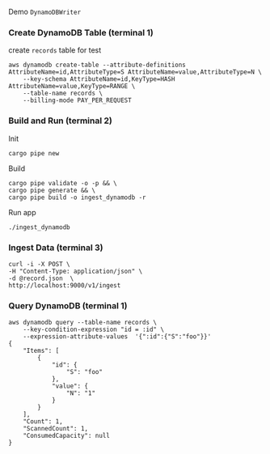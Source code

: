 Demo `DynamoDBWriter`
### Create DynamoDB Table (terminal 1)
create `records` table for test
```
aws dynamodb create-table --attribute-definitions AttributeName=id,AttributeType=S AttributeName=value,AttributeType=N \
    --key-schema AttributeName=id,KeyType=HASH AttributeName=value,KeyType=RANGE \
    --table-name records \
    --billing-mode PAY_PER_REQUEST
```
### Build and Run (terminal 2)
Init
```
cargo pipe new
```
Build
```
cargo pipe validate -o -p && \
cargo pipe generate && \
cargo pipe build -o ingest_dynamodb -r
```
Run app
```
./ingest_dynamodb
```
### Ingest Data (terminal 3)
```
curl -i -X POST \
-H "Content-Type: application/json" \
-d @record.json  \
http://localhost:9000/v1/ingest
```
### Query DynamoDB (terminal 1)
```
aws dynamodb query --table-name records \
    --key-condition-expression "id = :id" \
    --expression-attribute-values  '{":id":{"S":"foo"}}'
{
    "Items": [
        {
            "id": {
                "S": "foo"
            },
            "value": {
                "N": "1"
            }
        }
    ],
    "Count": 1,
    "ScannedCount": 1,
    "ConsumedCapacity": null
}
```